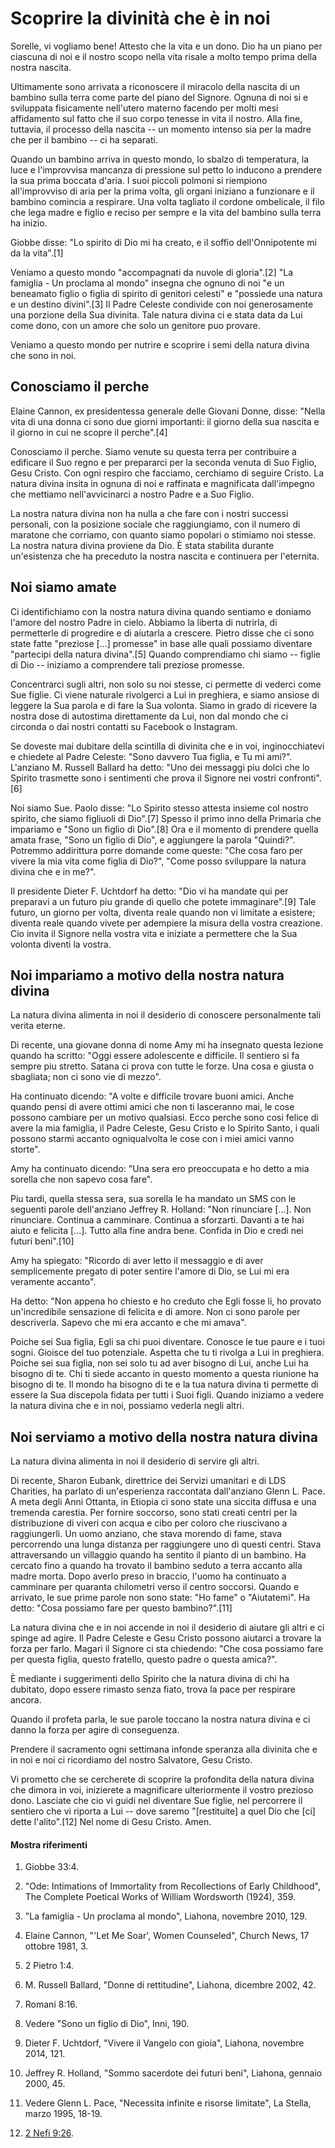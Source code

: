 # Scoprire la divinità che è in noi

Sorelle, vi vogliamo bene! Attesto che la vita e un dono. Dio ha un piano per
ciascuna di noi e il nostro scopo nella vita risale a molto tempo prima della
nostra nascita.

Ultimamente sono arrivata a riconoscere il miracolo della nascita di un
bambino sulla terra come parte del piano del Signore. Ognuna di noi si e
sviluppata fisicamente nell'utero materno facendo per molti mesi affidamento
sul fatto che il suo corpo tenesse in vita il nostro. Alla fine, tuttavia, il
processo della nascita -- un momento intenso sia per la madre che per il
bambino -- ci ha separati.

Quando un bambino arriva in questo mondo, lo sbalzo di temperatura, la luce e
l'improvvisa mancanza di pressione sul petto lo inducono a prendere la sua
prima boccata d'aria. I suoi piccoli polmoni si riempiono all'improvviso di
aria per la prima volta, gli organi iniziano a funzionare e il bambino
comincia a respirare. Una volta tagliato il cordone ombelicale, il filo che
lega madre e figlio e reciso per sempre e la vita del bambino sulla terra ha
inizio.

Giobbe disse: "Lo spirito di Dio mi ha creato, e il soffio dell'Onnipotente mi
da la vita".[1]

Veniamo a questo mondo "accompagnati da nuvole di gloria".[2] "La famiglia -
Un proclama al mondo" insegna che ognuno di noi "e un beneamato figlio o
figlia di spirito di genitori celesti" e "possiede una natura e un destino
divini".[3] Il Padre Celeste condivide con noi generosamente una porzione
della Sua divinita. Tale natura divina ci e stata data da Lui come dono, con
un amore che solo un genitore puo provare.

Veniamo a questo mondo per nutrire e scoprire i semi della natura divina che
sono in noi.

## Conosciamo il perche

Elaine Cannon, ex presidentessa generale delle Giovani Donne, disse: "Nella
vita di una donna ci sono due giorni importanti: il giorno della sua nascita e
il giorno in cui ne scopre il perche".[4]

Conosciamo il perche. Siamo venute su questa terra per contribuire a edificare
il Suo regno e per prepararci per la seconda venuta di Suo Figlio, Gesu
Cristo. Con ogni respiro che facciamo, cerchiamo di seguire Cristo. La natura
divina insita in ognuna di noi e raffinata e magnificata dall'impegno che
mettiamo nell'avvicinarci a nostro Padre e a Suo Figlio.

La nostra natura divina non ha nulla a che fare con i nostri successi
personali, con la posizione sociale che raggiungiamo, con il numero di
maratone che corriamo, con quanto siamo popolari o stimiamo noi stesse. La
nostra natura divina proviene da Dio. È stata stabilita durante un'esistenza
che ha preceduto la nostra nascita e continuera per l'eternita.

## Noi siamo amate

Ci identifichiamo con la nostra natura divina quando sentiamo e doniamo
l'amore del nostro Padre in cielo. Abbiamo la liberta di nutrirla, di
permetterle di progredire e di aiutarla a crescere. Pietro disse che ci sono
state fatte "preziose [...] promesse" in base alle quali possiamo diventare
"partecipi della natura divina".[5] Quando comprendiamo chi siamo -- figlie di
Dio -- iniziamo a comprendere tali preziose promesse.

Concentrarci sugli altri, non solo su noi stesse, ci permette di vederci come
Sue figlie. Ci viene naturale rivolgerci a Lui in preghiera, e siamo ansiose
di leggere la Sua parola e di fare la Sua volonta. Siamo in grado di ricevere
la nostra dose di autostima direttamente da Lui, non dal mondo che ci circonda
o dai nostri contatti su Facebook o Instagram.

Se doveste mai dubitare della scintilla di divinita che e in voi,
inginocchiatevi e chiedete al Padre Celeste: "Sono davvero Tua figlia, e Tu mi
ami?". L'anziano M. Russell Ballard ha detto: "Uno dei messaggi piu dolci che
lo Spirito trasmette sono i sentimenti che prova il Signore nei vostri
confronti".[6]

Noi siamo Sue. Paolo disse: "Lo Spirito stesso attesta insieme col nostro
spirito, che siamo figliuoli di Dio".[7] Spesso il primo inno della Primaria
che impariamo e "Sono un figlio di Dio".[8] Ora e il momento di prendere
quella amata frase, "Sono un figlio di Dio", e aggiungere la parola "Quindi?".
Potremmo addirittura porre domande come queste: "Che cosa faro per vivere la
mia vita come figlia di Dio?", "Come posso sviluppare la natura divina che e
in me?".

Il presidente Dieter F. Uchtdorf ha detto: "Dio vi ha mandate qui per
preparavi a un futuro piu grande di quello che potete immaginare".[9] Tale
futuro, un giorno per volta, diventa reale quando non vi limitate a esistere;
diventa reale quando vivete per adempiere la misura della vostra creazione.
Cio invita il Signore nella vostra vita e iniziate a permettere che la Sua
volonta diventi la vostra.

## Noi impariamo a motivo della nostra natura divina

La natura divina alimenta in noi il desiderio di conoscere personalmente tali
verita eterne.

Di recente, una giovane donna di nome Amy mi ha insegnato questa lezione
quando ha scritto: "Oggi essere adolescente e difficile. Il sentiero si fa
sempre piu stretto. Satana ci prova con tutte le forze. Una cosa e giusta o
sbagliata; non ci sono vie di mezzo".

Ha continuato dicendo: "A volte e difficile trovare buoni amici. Anche quando
pensi di avere ottimi amici che non ti lasceranno mai, le cose possono
cambiare per un motivo qualsiasi. Ecco perche sono cosi felice di avere la mia
famiglia, il Padre Celeste, Gesu Cristo e lo Spirito Santo, i quali possono
starmi accanto ogniqualvolta le cose con i miei amici vanno storte".

Amy ha continuato dicendo: "Una sera ero preoccupata e ho detto a mia sorella
che non sapevo cosa fare".

Piu tardi, quella stessa sera, sua sorella le ha mandato un SMS con le
seguenti parole dell'anziano Jeffrey R. Holland: "Non rinunciare [...]. Non
rinunciare. Continua a camminare. Continua a sforzarti. Davanti a te hai aiuto
e felicita [...]. Tutto alla fine andra bene. Confida in Dio e credi nei futuri
beni".[10]

Amy ha spiegato: "Ricordo di aver letto il messaggio e di aver semplicemente
pregato di poter sentire l'amore di Dio, se Lui mi era veramente accanto".

Ha detto: "Non appena ho chiesto e ho creduto che Egli fosse li, ho provato
un'incredibile sensazione di felicita e di amore. Non ci sono parole per
descriverla. Sapevo che mi era accanto e che mi amava".

Poiche sei Sua figlia, Egli sa chi puoi diventare. Conosce le tue paure e i
tuoi sogni. Gioisce del tuo potenziale. Aspetta che tu ti rivolga a Lui in
preghiera. Poiche sei sua figlia, non sei solo tu ad aver bisogno di Lui,
anche Lui ha bisogno di te. Chi ti siede accanto in questo momento a questa
riunione ha bisogno di te. Il mondo ha bisogno di te e la tua natura divina ti
permette di essere la Sua discepola fidata per tutti i Suoi figli. Quando
iniziamo a vedere la natura divina che e in noi, possiamo vederla negli altri.

## Noi serviamo a motivo della nostra natura divina

La natura divina alimenta in noi il desiderio di servire gli altri.

Di recente, Sharon Eubank, direttrice dei Servizi umanitari e di LDS
Charities, ha parlato di un'esperienza raccontata dall'anziano Glenn L. Pace.
A meta degli Anni Ottanta, in Etiopia ci sono state una siccita diffusa e una
tremenda carestia. Per fornire soccorso, sono stati creati centri per la
distribuzione di viveri con acqua e cibo per coloro che riuscivano a
raggiungerli. Un uomo anziano, che stava morendo di fame, stava percorrendo
una lunga distanza per raggiungere uno di questi centri. Stava attraversando
un villaggio quando ha sentito il pianto di un bambino. Ha cercato fino a
quando ha trovato il bambino seduto a terra accanto alla madre morta. Dopo
averlo preso in braccio, l'uomo ha continuato a camminare per quaranta
chilometri verso il centro soccorsi. Quando e arrivato, le sue prime parole
non sono state: "Ho fame" o "Aiutatemi". Ha detto: "Cosa possiamo fare per
questo bambino?".[11]

La natura divina che e in noi accende in noi il desiderio di aiutare gli altri
e ci spinge ad agire. Il Padre Celeste e Gesu Cristo possono aiutarci a
trovare la forza per farlo. Magari il Signore ci sta chiedendo: "Che cosa
possiamo fare per questa figlia, questo fratello, questo padre o questa
amica?".

È mediante i suggerimenti dello Spirito che la natura divina di chi ha
dubitato, dopo essere rimasto senza fiato, trova la pace per respirare ancora.

Quando il profeta parla, le sue parole toccano la nostra natura divina e ci
danno la forza per agire di conseguenza.

Prendere il sacramento ogni settimana infonde speranza alla divinita che e in
noi e noi ci ricordiamo del nostro Salvatore, Gesu Cristo.

Vi prometto che se cercherete di scoprire la profondita della natura divina
che dimora in voi, inizierete a magnificare ulteriormente il vostro prezioso
dono. Lasciate che cio vi guidi nel diventare Sue figlie, nel percorrere il
sentiero che vi riporta a Lui -- dove saremo "[restituite] a quel Dio che [ci]
dette l'alito".[12] Nel nome di Gesu Cristo. Amen.

#### Mostra riferimenti

  1.  Giobbe 33:4.

  2.  "Ode: Intimations of Immortality from Recollections of Early Childhood", The Complete Poetical Works of William Wordsworth (1924), 359.

  3.  "La famiglia - Un proclama al mondo", Liahona, novembre 2010, 129.

  4.  Elaine Cannon, "'Let Me Soar', Women Counseled", Church News, 17 ottobre 1981, 3.

  5.  2 Pietro 1:4.

  6.  M. Russell Ballard, "Donne di rettitudine", Liahona, dicembre 2002, 42.

  7.  Romani 8:16.

  8.  Vedere "Sono un figlio di Dio", Inni, 190.

  9.  Dieter F. Uchtdorf, "Vivere il Vangelo con gioia", Liahona, novembre 2014, 121.

  10.  Jeffrey R. Holland, "Sommo sacerdote dei futuri beni", Liahona, gennaio 2000, 45.

  11.  Vedere Glenn L. Pace, "Necessita infinite e risorse limitate", La Stella, marzo 1995, 18-19.

  12.  [2 Nefi 9:26](https://www.lds.org/scriptures/bofm/2-ne/9.26?lang=ita#25).


